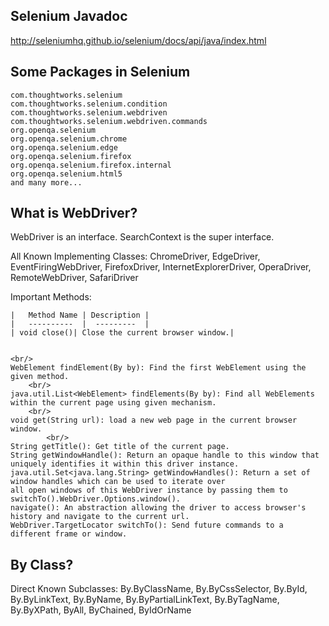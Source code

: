 ## Selenium Javadoc

http://seleniumhq.github.io/selenium/docs/api/java/index.html 

## Some Packages in Selenium

    com.thoughtworks.selenium	 
    com.thoughtworks.selenium.condition	 
    com.thoughtworks.selenium.webdriven	 
    com.thoughtworks.selenium.webdriven.commands	 
    org.openqa.selenium	 
    org.openqa.selenium.chrome	 
    org.openqa.selenium.edge	
    org.openqa.selenium.firefox	 
    org.openqa.selenium.firefox.internal	 
    org.openqa.selenium.html5
    and many more... 
    
 ## What is WebDriver? 
 
 WebDriver is an interface. SearchContext is the super interface. 
 
 All Known Implementing Classes:
 ChromeDriver, EdgeDriver, EventFiringWebDriver, FirefoxDriver, InternetExplorerDriver, OperaDriver, RemoteWebDriver, SafariDriver

Important Methods: 
    
    |   Method Name | Description | 
    |   ----------  |  ---------  |
    | void close()| Close the current browser window.|
    
    
    <br/>
    WebElement findElement(By by): Find the first WebElement using the given method. 
        <br/>
    java.util.List<WebElement> findElements(By by): Find all WebElements within the current page using given mechanism. 
        <br/>
    void get(String url): load a new web page in the current browser window. 
            <br/>
    String getTitle(): Get title of the current page. 
    String getWindowHandle(): Return an opaque handle to this window that uniquely identifies it within this driver instance.
    java.util.Set<java.lang.String> getWindowHandles(): Return a set of window handles which can be used to iterate over 
    all open windows of this WebDriver instance by passing them to switchTo().WebDriver.Options.window(). 
    navigate(): An abstraction allowing the driver to access browser's history and navigate to the current url. 
    WebDriver.TargetLocator switchTo(): Send future commands to a different frame or window.

## By Class? 
Direct Known Subclasses:
    By.ByClassName, By.ByCssSelector, By.ById, By.ByLinkText, By.ByName, By.ByPartialLinkText, By.ByTagName, By.ByXPath, ByAll, ByChained, ByIdOrName

